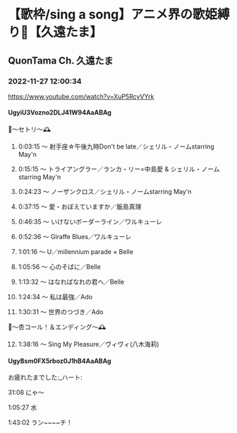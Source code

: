 # 【歌枠/sing a song】アニメ界の歌姫縛り💐【久遠たま】

## QuonTama Ch. 久遠たま

### 2022-11-27 12:00:34

https://www.youtube.com/watch?v=XuP5RcyVYrk

#### UgyiU3Vozno2DLJ41W94AaABAg

🥀～セトリ～🕰



01. 0:03:15 ～ 射手座☆午後九時Don't be late／シェリル・ノームstarring May'n

02. 0:15:15 ～ トライアングラー／ランカ・リー=中島愛 & シェリル・ノームstarring May'n

03. 0:24:23 ～ ノーザンクロス／シェリル・ノームstarring May'n

04. 0:37:15 ～ 愛・おぼえていますか／飯島真理

05. 0:46:35 ～ いけないボーダーライン／ワルキューレ

06. 0:52:36 ～ Giraffe Blues／ワルキューレ

07. 1:01:16 ～ U／millennium parade × Belle

08. 1:05:56 ～ 心のそばに／Belle

09. 1:13:32 ～ はなればなれの君へ／Belle

10. 1:24:34 ～ 私は最強／Ado

11. 1:30:31 ～ 世界のつづき／Ado



🥀～杏コール！＆エンディング～🕰



12. 1:38:16 ～ Sing My Pleasure／ヴィヴィ(八木海莉)



#### UgyBsm0FX5rboz0J1hB4AaABAg

お疲れたまでした:_ハート:

31:08 にゃ～

1:05:27 水

1:43:02 ラン~~~~チ！

